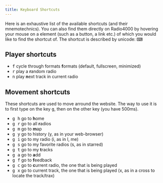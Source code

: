 ```yaml
---
title: Keyboard Shortcuts
---
```


Here is an exhaustive list of the available shortcuts (and their mnemotechnics). You can also find them directly on Radio4000 by hovering your mouse on a element (such as a button, a link etc.) of which you would like to find the shortcut of. The shortcut is described by unicode: ⌨

## Player shortcuts

- <kbd>f</kbd> cycle through formats <strong>f</strong>ormats (default, fullscreen, minimized)
- <kbd>r</kbd> play a <strong>r</strong>andom radio
- <kbd>n</kbd> play <strong>n</strong>ext track in current radio

## Movement shortcuts

These shortcuts are used to move arround the website. The way to use it is to first type on the key <kbd>g</kbd>, then on the other key (you have 500ms).

- <kbd>g h</kbd> go to <strong>h</strong>ome
- <kbd>g r</kbd> go to all <strong>r</strong>adios 
- <kbd>g m</kbd> go to <strong>m</strong>ap
- <kbd>g y</kbd> go to history (y, as in your web-browser)
- <kbd>g i</kbd> go to my radio (i, as in I, me)
- <kbd>g s</kbd> go to my favorite radios (s, as in starred)
- <kbd>g t</kbd> go to my <strong>t</strong>racks
- <kbd>g a</kbd> go to <strong>a</strong>dd
- <kbd>g f</kbd> go to <strong>f</strong>eedback
- <kbd>g c</kbd> go to <strong>c</strong>urrent radio, the one that is being played
- <kbd>g x</kbd> go to current track, the one that is being played (x, as in a cross to locate the track/trax)
